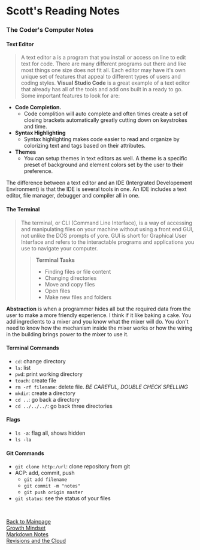# Scott's Reading Notes

### The Coder's Computer Notes

#### Text Editor

> A text editor a is a program that you install or access on line to edit text for code.  There are many different programs out there and like most things one size does not fit all.  Each editor may have it's own unique set of features that appeal to different types of users and coding styles.  **Visual Studio Code** is a great example of a text editor that already has all of the tools and add ons built in a ready to go.
Some important features to look for are:
+ **Code Completion.**
  + Code complition will auto complete and often times create a set of closing brackets automatically greatly cutting down on keystrokes and time.
+ **Syntax Highlighting**
  + Syntax highlighting makes code easier to read and organize by colorizing text and tags based on their attributes.
+ **Themes**
  + You can setup themes in text editors as well.  A theme is a specific preset of background and element colors set by the user to their preference.

The difference between a text editor and an IDE (Intergrated Developement Environment) is that the IDE is several tools in one.  An IDE includes a text editor, file manager, debugger and compiler all in one.  

#### The Terminal

> The terminal, or CLI (Command Line Interface), is a way of accessing and manipulating files on your machine without using a front end GUI, not unlike the DOS prompts of yore.  GUI is short for Graphical User Interface and refers to the interactable programs and applications you use to navigate your computer.
>> **Terminal Tasks**
>> + Finding files or file content
>> + Changing directories
>> + Move and copy files
>> + Open files
>> + Make new files and folders

**Abstraction** is when a programmer hides all but the required data from the user to make a more friendly experience.  I think if it like baking a cake.  You add ingredients to a mixer and you know what the mixer will do.  You don't need to know how the mechanism inside the mixer works or how the wiring in the building brings power to the mixer to use it.

#### Terminal Commands
+ `cd`: change directory
+ `ls`: list
+ `pwd`: print working directory
+ `touch`: create file
+ `rm -rf filename`: delete file.  *BE CAREFUL, DOUBLE CHECK SPELLING*
+ `mkdir`: create a directory
+ `cd ..`: go back a directory
+ `cd ../../../`: go back three directories

#### Flags
- `ls -a`: flag all, shows hidden
- `ls -la`

#### Git Commands
- `git clone http:/url`: clone repository from git
- ACP: add, commit, push
  + `git add filename`
  + `git commit -m "notes"`
  + `git push origin master`
- `git status`: see the status of your files

<br>

[Back to Mainpage](README.md)<br>
[Growth Mindset](growth-mindset.md)<br />
[Markdown Notes](markdown-notes.md)<br />
[Revisions and the Cloud](revisions-cloud.md)
